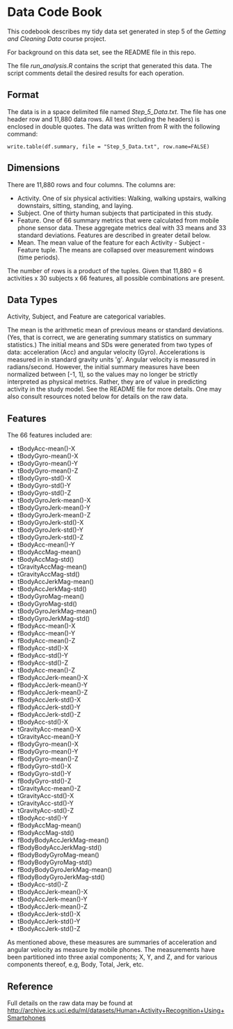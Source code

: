 Data Code Book
==============

This codebook describes my tidy data set generated in step 5 of the *Getting and Cleaning Data* course project.


For background on this data set, see the README file in this repo.

The file *run_analysis.R* contains the script that generated this data.  The script comments detail the desired results for each operation.


## Format
The data is in a space delimited file named *Step_5_Data.txt*.  The file has one header row and 11,880 data rows.  All text (including the headers) is enclosed in double quotes.  The data was written from R with the following command:

    write.table(df.summary, file = "Step_5_Data.txt", row.name=FALSE)


## Dimensions
There are 11,880 rows and four columns.  The columns are: 

 * Activity.  One of six physical activities:  Walking, walking upstairs, walking downstairs, sitting, standing, and laying.
 * Subject.  One of thirty human subjects that participated in this study.
 * Feature.  One of 66 summary metrics that were calculated from mobile phone sensor data.  These aggregate metrics deal with 33 means and 33 standard deviations.  Features are described in greater detail below.
 * Mean.  The mean value of the feature for each Activity - Subject - Feature tuple.  The means are collapsed over measurement windows (time periods).

The number of rows is a product of the tuples.  Given that 11,880 = 6 activities x 30 subjects x 66 features, all possible combinations are present.


## Data Types

Activity, Subject, and Feature are categorical variables.  

The mean is the arithmetic mean of previous means or standard deviations.  (Yes, that is correct, we are generating summary statistics on summary statistics.)  The initial means and SDs were generated from two types of data: acceleration (Acc) and angular velocity (Gyro).  Accelerations is measured in in standard gravity units 'g'.  Angular velocity is measured in radians/second.  However, the initial summary measures have been normalized between [-1, 1], so the values may no longer be strictly interpreted as physical metrics.  Rather, they are of value in predicting activity in the study model.  See the README file for more details.  One may also consult resources noted below for details on the raw data.  


## Features
The 66 features included are:

 *  tBodyAcc-mean()-X
 *  tBodyGyro-mean()-X
 *  tBodyGyro-mean()-Y
 *  tBodyGyro-mean()-Z
 *  tBodyGyro-std()-X
 *  tBodyGyro-std()-Y
 *  tBodyGyro-std()-Z
 *  tBodyGyroJerk-mean()-X
 *  tBodyGyroJerk-mean()-Y
 *  tBodyGyroJerk-mean()-Z
 *  tBodyGyroJerk-std()-X
 *  tBodyGyroJerk-std()-Y
 *  tBodyGyroJerk-std()-Z
 *  tBodyAcc-mean()-Y
 *  tBodyAccMag-mean()
 *  tBodyAccMag-std()
 *  tGravityAccMag-mean()
 *  tGravityAccMag-std()
 *  tBodyAccJerkMag-mean()
 *  tBodyAccJerkMag-std()
 *  tBodyGyroMag-mean()
 *  tBodyGyroMag-std()
 *  tBodyGyroJerkMag-mean()
 *  tBodyGyroJerkMag-std()
 *  fBodyAcc-mean()-X
 *  fBodyAcc-mean()-Y
 *  fBodyAcc-mean()-Z
 *  fBodyAcc-std()-X
 *  fBodyAcc-std()-Y
 *  fBodyAcc-std()-Z
 *  tBodyAcc-mean()-Z
 *  fBodyAccJerk-mean()-X
 *  fBodyAccJerk-mean()-Y
 *  fBodyAccJerk-mean()-Z
 *  fBodyAccJerk-std()-X
 *  fBodyAccJerk-std()-Y
 *  fBodyAccJerk-std()-Z
 *  tBodyAcc-std()-X
 *  tGravityAcc-mean()-X
 *  tGravityAcc-mean()-Y
 *  fBodyGyro-mean()-X
 *  fBodyGyro-mean()-Y
 *  fBodyGyro-mean()-Z
 *  fBodyGyro-std()-X
 *  fBodyGyro-std()-Y
 *  fBodyGyro-std()-Z
 *  tGravityAcc-mean()-Z
 *  tGravityAcc-std()-X
 *  tGravityAcc-std()-Y
 *  tGravityAcc-std()-Z
 *  tBodyAcc-std()-Y
 *  fBodyAccMag-mean()
 *  fBodyAccMag-std()
 *  fBodyBodyAccJerkMag-mean()
 *  fBodyBodyAccJerkMag-std()
 *  fBodyBodyGyroMag-mean()
 *  fBodyBodyGyroMag-std()
 *  fBodyBodyGyroJerkMag-mean()
 *  fBodyBodyGyroJerkMag-std()
 *  tBodyAcc-std()-Z
 *  tBodyAccJerk-mean()-X
 *  tBodyAccJerk-mean()-Y
 *  tBodyAccJerk-mean()-Z
 *  tBodyAccJerk-std()-X
 *  tBodyAccJerk-std()-Y
 *  tBodyAccJerk-std()-Z

As mentioned above, these measures are summaries of acceleration and angular velocity as measure by mobile phones.  The measurements have been partitioned into three axial components; X, Y, and Z, and for various components thereof, e.g, Body, Total, Jerk, etc.


## Reference
Full details on the raw data may be found at <http://archive.ics.uci.edu/ml/datasets/Human+Activity+Recognition+Using+Smartphones>

